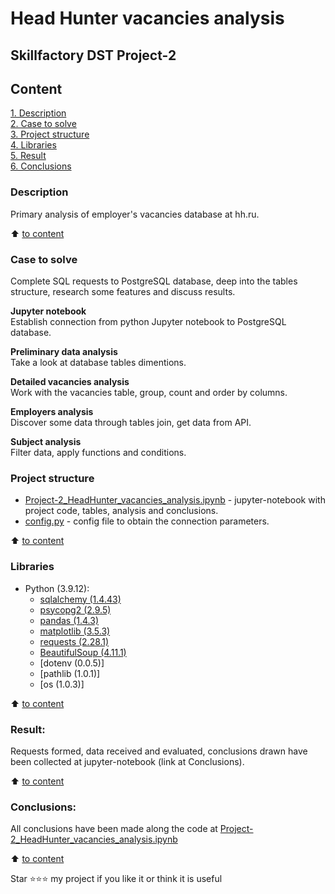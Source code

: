 # Head Hunter vacancies analysis
## Skillfactory DST Project-2

## Content  
[1. Description](https://github.com/MapleBloom/First-projects/blob/main/PR-2_HeadHunter_vacancies_analysis/README.md#Description)  
[2. Case to solve](https://github.com/MapleBloom/First-projects/blob/main/PR-2_HeadHunter_vacancies_analysis/README.md#Case-to-solve)  
[3. Project structure](https://github.com/MapleBloom/First-projects/blob/main/PR-2_HeadHunter_vacancies_analysis/README.md#Project-structure)  
[4. Libraries ](https://github.com/MapleBloom/First-projects/blob/main/PR-2_HeadHunter_vacancies_analysis/README.md#Libraries)  
[5. Result](https://github.com/MapleBloom/First-projects/blob/main/PR-2_HeadHunter_vacancies_analysis/README.md#Result)    
[6. Conclusions](https://github.com/MapleBloom/First-projects/blob/main/PR-2_HeadHunter_vacancies_analysis/README.md#Conclusions) 

### Description
Primary analysis of employer's vacancies database at hh.ru.

:arrow_up: [to content](https://github.com/MapleBloom/First-projects/blob/main/PR-2_HeadHunter_vacancies_analysis/README.md#Content)


### Case to solve    
Complete SQL requests to PostgreSQL database, deep into the tables structure, research some features and discuss results. 

**Jupyter notebook**  
Establish connection from python Jupyter notebook to PostgreSQL database.

**Preliminary data analysis**     
Take a look at database tables dimentions.

**Detailed vacancies analysis**     
Work with the vacancies table, group, count and order by columns.

**Employers analysis**  
Discover some data through tables join, get data from API.

**Subject analysis**  
Filter data, apply functions and conditions.

### Project structure
* [Project-2_HeadHunter_vacancies_analysis.ipynb](https://github.com/MapleBloom/First-projects/blob/main/PR-2_HeadHunter_vacancies_analysis/Project-2_HeadHunter_vacancies_analysis.ipynb) - jupyter-notebook with project code, tables, analysis and conclusions.
* [config.py](https://github.com/MapleBloom/First-projects/blob/main/PR-2_HeadHunter_vacancies_analysis/config.py) - config file to obtain the connection parameters.  

:arrow_up: [to content](https://github.com/MapleBloom/First-projects/blob/main/PR-2_HeadHunter_vacancies_analysis/README.md#Content)


### Libraries  
* Python (3.9.12):
    * [sqlalchemy (1.4.43)](https://www.sqlalchemy.org/download.html)
    * [psycopg2 (2.9.5)](https://www.psycopg.org/docs/)
    * [pandas (1.4.3)](https://pandas.pydata.org)
    * [matplotlib (3.5.3)](https://matplotlib.org)
    * [requests (2.28.1)](https://requests.readthedocs.io/en/latest/index.html)
    * [BeautifulSoup (4.11.1)](https://pypi.org/project/BeautifulSoup/)
    * [dotenv (0.0.5)]
    * [pathlib (1.0.1)]
    * [os (1.0.3)]

:arrow_up: [to content](https://github.com/MapleBloom/First-projects/blob/main/PR-2_HeadHunter_vacancies_analysis/README.md#Content)


### Result:  
Requests formed, data received and evaluated, conclusions drawn have been collected at jupyter-notebook (link at Conclusions).

:arrow_up: [to content](https://github.com/MapleBloom/First-projects/blob/main/PR-2_HeadHunter_vacancies_analysis/README.md#Content)


### Conclusions:  
All conclusions have been made along the code at [Project-2_HeadHunter_vacancies_analysis.ipynb](https://github.com/MapleBloom/First-projects/blob/main/PR-2_HeadHunter_vacancies_analysis/Project-2_HeadHunter_vacancies_analysis.ipynb)

:arrow_up: [to content](https://github.com/MapleBloom/First-projects/blob/main/PR-2_HeadHunter_vacancies_analysis/README.md#Content)


Star ⭐️⭐️⭐️ my project if you like it or think it is useful
